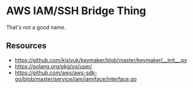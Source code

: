 AWS IAM/SSH Bridge Thing
========================

That's not a good name.

Resources
---------
- https://github.com/kislyuk/keymaker/blob/master/keymaker/__init__.py
- https://golang.org/pkg/os/user/
- https://github.com/aws/aws-sdk-go/blob/master/service/iam/iamiface/interface.go

